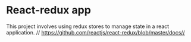 # React-redux app

This project involves using redux stores to manage  state in a react application. // https://github.com/reactjs/react-redux/blob/master/docs// 
